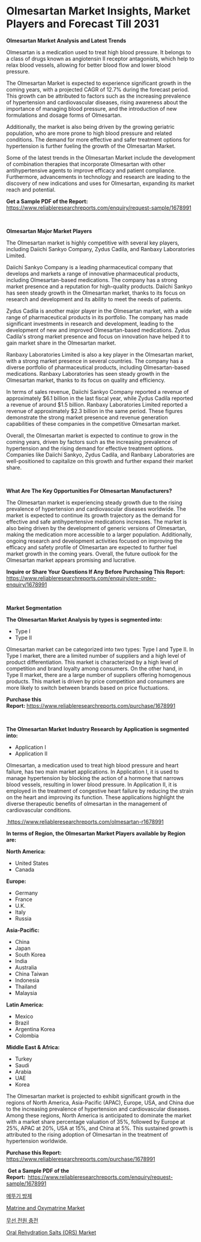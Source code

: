 <p><h1>Olmesartan Market Insights, Market Players and Forecast Till 2031</h1></p><p><strong>Olmesartan Market Analysis and Latest Trends</strong></p>
<p><p>Olmesartan is a medication used to treat high blood pressure. It belongs to a class of drugs known as angiotensin II receptor antagonists, which help to relax blood vessels, allowing for better blood flow and lower blood pressure.</p><p>The Olmesartan Market is expected to experience significant growth in the coming years, with a projected CAGR of 12.7% during the forecast period. This growth can be attributed to factors such as the increasing prevalence of hypertension and cardiovascular diseases, rising awareness about the importance of managing blood pressure, and the introduction of new formulations and dosage forms of Olmesartan.</p><p>Additionally, the market is also being driven by the growing geriatric population, who are more prone to high blood pressure and related conditions. The demand for more effective and safer treatment options for hypertension is further fueling the growth of the Olmesartan Market.</p><p>Some of the latest trends in the Olmesartan Market include the development of combination therapies that incorporate Olmesartan with other antihypertensive agents to improve efficacy and patient compliance. Furthermore, advancements in technology and research are leading to the discovery of new indications and uses for Olmesartan, expanding its market reach and potential.</p></p>
<p><strong>Get a Sample PDF of the Report:&nbsp;</strong> <a href="https://www.reliableresearchreports.com/enquiry/request-sample/1678991">https://www.reliableresearchreports.com/enquiry/request-sample/1678991</a></p>
<p>&nbsp;</p>
<p><strong>Olmesartan Major Market Players</strong></p>
<p><p>The Olmesartan market is highly competitive with several key players, including Daiichi Sankyo Company, Zydus Cadila, and Ranbaxy Laboratories Limited. </p><p>Daiichi Sankyo Company is a leading pharmaceutical company that develops and markets a range of innovative pharmaceutical products, including Olmesartan-based medications. The company has a strong market presence and a reputation for high-quality products. Daiichi Sankyo has seen steady growth in the Olmesartan market, thanks to its focus on research and development and its ability to meet the needs of patients.</p><p>Zydus Cadila is another major player in the Olmesartan market, with a wide range of pharmaceutical products in its portfolio. The company has made significant investments in research and development, leading to the development of new and improved Olmesartan-based medications. Zydus Cadila's strong market presence and focus on innovation have helped it to gain market share in the Olmesartan market.</p><p>Ranbaxy Laboratories Limited is also a key player in the Olmesartan market, with a strong market presence in several countries. The company has a diverse portfolio of pharmaceutical products, including Olmesartan-based medications. Ranbaxy Laboratories has seen steady growth in the Olmesartan market, thanks to its focus on quality and efficiency.</p><p>In terms of sales revenue, Daiichi Sankyo Company reported a revenue of approximately $6.1 billion in the last fiscal year, while Zydus Cadila reported a revenue of around $1.5 billion. Ranbaxy Laboratories Limited reported a revenue of approximately $2.3 billion in the same period. These figures demonstrate the strong market presence and revenue generation capabilities of these companies in the competitive Olmesartan market. </p><p>Overall, the Olmesartan market is expected to continue to grow in the coming years, driven by factors such as the increasing prevalence of hypertension and the rising demand for effective treatment options. Companies like Daiichi Sankyo, Zydus Cadila, and Ranbaxy Laboratories are well-positioned to capitalize on this growth and further expand their market share.</p></p>
<p>&nbsp;</p>
<p><strong>What Are The Key Opportunities For Olmesartan Manufacturers?</strong></p>
<p><p>The Olmesartan market is experiencing steady growth due to the rising prevalence of hypertension and cardiovascular diseases worldwide. The market is expected to continue its growth trajectory as the demand for effective and safe antihypertensive medications increases. The market is also being driven by the development of generic versions of Olmesartan, making the medication more accessible to a larger population. Additionally, ongoing research and development activities focused on improving the efficacy and safety profile of Olmesartan are expected to further fuel market growth in the coming years. Overall, the future outlook for the Olmesartan market appears promising and lucrative.</p></p>
<p><strong>Inquire or Share Your Questions If Any Before Purchasing This Report:</strong> <a href="https://www.reliableresearchreports.com/enquiry/pre-order-enquiry/1678991">https://www.reliableresearchreports.com/enquiry/pre-order-enquiry/1678991</a></p>
<p>&nbsp;</p>
<p><strong>Market Segmentation</strong></p>
<p><strong>The Olmesartan Market Analysis by types is segmented into:</strong></p>
<p><ul><li>Type I</li><li>Type II</li></ul></p>
<p><p>Olmesartan market can be categorized into two types: Type I and Type II. In Type I market, there are a limited number of suppliers and a high level of product differentiation. This market is characterized by a high level of competition and brand loyalty among consumers. On the other hand, in Type II market, there are a large number of suppliers offering homogenous products. This market is driven by price competition and consumers are more likely to switch between brands based on price fluctuations.</p></p>
<p><strong>Purchase this Report:&nbsp;</strong><a href="https://www.reliableresearchreports.com/purchase/1678991">https://www.reliableresearchreports.com/purchase/1678991</a></p>
<p>&nbsp;</p>
<p><strong>The Olmesartan Market Industry Research by Application is segmented into:</strong></p>
<p><ul><li>Application I</li><li>Application II</li></ul></p>
<p><p>Olmesartan, a medication used to treat high blood pressure and heart failure, has two main market applications. In Application I, it is used to manage hypertension by blocking the action of a hormone that narrows blood vessels, resulting in lower blood pressure. In Application II, it is employed in the treatment of congestive heart failure by reducing the strain on the heart and improving its function. These applications highlight the diverse therapeutic benefits of olmesartan in the management of cardiovascular conditions.</p></p>
<p><a href="https://www.reliableresearchreports.com/olmesartan-r1678991">&nbsp;https://www.reliableresearchreports.com/olmesartan-r1678991</a></p>
<p><strong>In terms of Region, the Olmesartan Market Players available by Region are:</strong></p>
<p>
    <p> <strong> North America: </strong>
        <ul>
            <li>United States</li>
            <li>Canada</li>
        </ul>
        </p> 
    <p> <strong> Europe: </strong>
        <ul>
            <li>Germany</li>
            <li>France</li>
            <li>U.K.</li>
            <li>Italy</li>
            <li>Russia</li>
        </ul>
        </p> 
    <p> <strong> Asia-Pacific: </strong>
        <ul>
            <li>China</li>
            <li>Japan</li>
            <li>South Korea</li>
            <li>India</li>
            <li>Australia</li>
            <li>China Taiwan</li>
            <li>Indonesia</li>
            <li>Thailand</li>
            <li>Malaysia</li>
        </ul>
        </p> 
    <p> <strong> Latin America: </strong>
        <ul>
            <li>Mexico</li>
            <li>Brazil</li>
            <li>Argentina Korea</li>
            <li>Colombia</li>
        </ul>
        </p> 
    <p> <strong> Middle East & Africa: </strong>
        <ul>
            <li>Turkey</li>
            <li>Saudi</li>
            <li>Arabia</li>
            <li>UAE</li>
            <li>Korea</li>
        </ul>
    </p>
    </p>
<p><p>The Olmesartan market is projected to exhibit significant growth in the regions of North America, Asia-Pacific (APAC), Europe, USA, and China due to the increasing prevalence of hypertension and cardiovascular diseases. Among these regions, North America is anticipated to dominate the market with a market share percentage valuation of 35%, followed by Europe at 25%, APAC at 20%, USA at 15%, and China at 5%. This sustained growth is attributed to the rising adoption of Olmesartan in the treatment of hypertension worldwide.</p></p>
<p><strong>Purchase this Report: </strong><a href="https://www.reliableresearchreports.com/purchase/1678991">https://www.reliableresearchreports.com/purchase/1678991</a></p>
<p>&nbsp;<strong>Get a Sample PDF of the Report:&nbsp;&nbsp;</strong><a href="https://www.reliableresearchreports.com/enquiry/request-sample/1678991">https://www.reliableresearchreports.com/enquiry/request-sample/1678991</a></p>
<p><strong></strong></p>
<p><p><a href="https://github.com/GabrielBlanda5656/Market-Research-Report-List-2/blob/main/8941760183029.md">메뚜기 방제</a></p><p><a href="https://github.com/indrystar/Market-Research-Report-List-4/blob/main/matrine-and-oxymatrine-market.md">Matrine and Oxymatrine Market</a></p><p><a href="https://github.com/rick7624/Market-Research-Report-List-2/blob/main/7660613183032.md">무선 전원 충전</a></p><p><a href="https://github.com/AKSHATREPORTPRIME/Market-Research-Report-List-5/blob/main/oral-rehydration-salts-ors-market.md">Oral Rehydration Salts (ORS) Market</a></p></p>